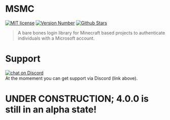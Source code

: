 ﻿# MSMC
<a href="https://github.com/Hanro50/MSMC/blob/main/LICENSE"><img src="https://img.shields.io/npm/l/msmc" alt="MIT license"/></a>
<a href="https://www.npmjs.com/package/msmc"><img src="https://img.shields.io/npm/v/msmc" alt="Version Number"/></a>
<a href="https://github.com/Hanro50/MSMC/"><img src="https://img.shields.io/github/stars/hanro50/msmc" alt="Github Stars"/></a>

> A bare bones login library for Minecraft based projects to authenticate individuals with a Microsoft account.

# Support
<div>
   <a href="https://discord.gg/3hM8H7nQMA">
   <img src="https://img.shields.io/discord/861839919655944213?logo=discord"
      alt="chat on Discord"></a>
</div>
At the momement you can get support via Discord (link above).

<h1>UNDER CONSTRUCTION; 4.0.0 is still in an alpha state!</h1>
